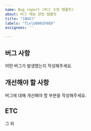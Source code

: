 ```yaml
---
name: Bug report (버그 수정 템플릿)
about: 버그 제보 관련 템플릿
title: "[BUG]"
labels: "fix\U0001F6E0️"
assignees: ''

---
```


## 버그 사항

어떤 버그가 발생했는지 작성해주세요.

## 개선해야 할 사항

버그에 대해 개선해야 할 부분을 작성해주세요.

## ETC

그 외
